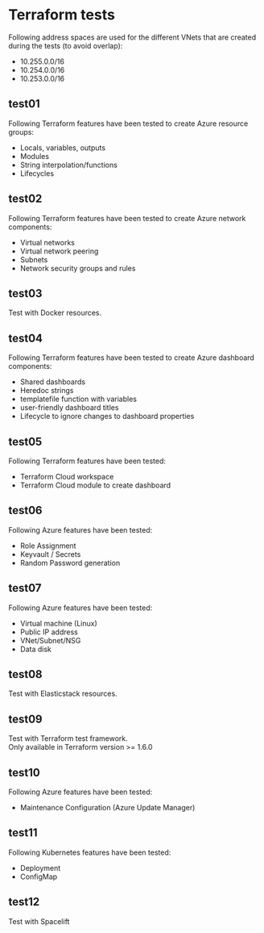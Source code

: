 # Terraform tests

Following address spaces are used for the different VNets that are created during the tests (to avoid overlap):

- 10.255.0.0/16
- 10.254.0.0/16
- 10.253.0.0/16

## test01

Following Terraform features have been tested to create Azure resource groups:

- Locals, variables, outputs
- Modules
- String interpolation/functions
- Lifecycles

## test02

Following Terraform features have been tested to create Azure network components:

- Virtual networks
- Virtual network peering
- Subnets
- Network security groups and rules

## test03

Test with Docker resources.

## test04

Following Terraform features have been tested to create Azure dashboard components:

- Shared dashboards
- Heredoc strings
- templatefile function with variables
- user-friendly dashboard titles
- Lifecycle to ignore changes to dashboard properties

## test05

Following Terraform features have been tested:

- Terraform Cloud workspace
- Terraform Cloud module to create dashboard

## test06

Following Azure features have been tested:

- Role Assignment
- Keyvault / Secrets
- Random Password generation

## test07

Following Azure features have been tested:

- Virtual machine (Linux)
- Public IP address
- VNet/Subnet/NSG
- Data disk

## test08

Test with Elasticstack resources.

## test09

Test with Terraform test framework.  
Only available in Terraform version >= 1.6.0

## test10

Following Azure features have been tested:

- Maintenance Configuration (Azure Update Manager)

## test11

Following Kubernetes features have been tested:

- Deployment
- ConfigMap

## test12

Test with Spacelift
